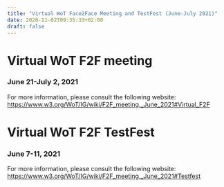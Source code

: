 ```yaml
---
title: "Virtual WoT Face2Face Meeting and TestFest (June-July 2021)"
date: 2020-11-02T09:35:33+02:00
draft: false
---
```


# Virtual WoT F2F meeting
### June 21-July 2, 2021

For more information, please consult the following website:
https://www.w3.org/WoT/IG/wiki/F2F_meeting,_June_2021#Virtual_F2F


# Virtual WoT F2F TestFest
### June 7-11, 2021

For more information, please consult the following website:
https://www.w3.org/WoT/IG/wiki/F2F_meeting,_June_2021#Testfest
